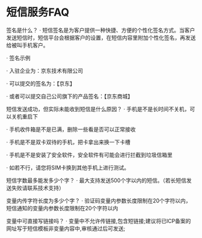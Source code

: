 # 短信服务FAQ 
签名是什么？
·    短信签名是为客户提供一种快捷、方便的个性化签名方式。当客户发送短信时，短信平台会根据客户的设置，在短信内容里附加个性化签名，再发送给被叫手机客户。

·    签名示例

·    入驻企业为：京东技术有限公司

·    可以提交的签名为：【京东】

·    或者可以提交自己公司旗下的产品签名：【京东商城】

短信发送成功，但实际未能收到短信是什么原因？
·     手机是不是长时间不关机，可以关机重启下

·     手机收件箱是不是已满，删除一些看是否可以正常接收

·     手机是不是双卡双待的手机，把卡拿出来换一下卡槽

·     手机是不是安装了安全软件，安全软件有可能会进行拦截到垃圾信箱里

·      如若不行，请您将SIM卡换到其他手机上进行测试。

短信字数最多能发多少个字？
·     最大支持发送500个字以内的短信。（若长短信发送失败请联系技术支持）

变量内传字符长度为多少个字？
·     验证码变量内参数长度限制在20个字符以内，短信通知的变量内参数长度限制在20个字符以内

变量中可直接写链接吗？
·      变量中不允许传链接,包含短链接;建议将已ICP备案的网址写于短信模板非变量内容中,审核通过后可发送;
